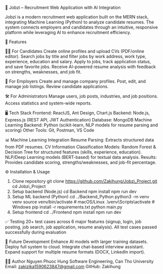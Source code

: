 💼 Jobzi – Recruitment Web Application with AI Integration

Jobzi is a modern recruitment web application built on the MERN stack, integrating Machine Learning (Python) to analyze candidate resumes. The system connects employers and candidates through an intuitive, responsive platform while leveraging AI to enhance recruitment efficiency.

🚀 Features

👩‍💼 For Candidates
Create online profiles and upload CVs (PDF/online editor).
Search jobs by title and filter jobs by work address, work type, experience, education and salary.
Apply to jobs, track application status, and save favorite jobs.
Receive AI-powered resume analysis with feedback on strengths, weaknesses, and job fit.

🏢 For Employers
Create and manage company profiles.
Post, edit, and manage job listings.
Review candidate applications.

🛠️ For Administrators
Manage users, job posts, industries, and job positions.
Access statistics and system-wide reports.

🖥️ Tech Stack
Frontend: ReactJS, Ant Design, Chart.js
Backend: Node.js, Express.js (REST API, JWT Authentication)
Database: MongoDB
Machine Learning Backend: Python (scikit-learn, NLP models for resume parsing and scoring)
Other Tools: Git, Postman, VS Code

📊 Machine Learning Integration
Resume Parsing: Extracts structured data from PDF resumes.
CV Information Classification Models:
Random Forest & Decision Tree for structured features (skills, experience, education).
NLP/Deep Learning models (BERT-based) for textual data analysis.
Results: Provides candidate scoring, strengths/weaknesses, and job-fit percentage.

⚙️ Installation & Usage
1. Clone repository
git clone https://github.com/Zakihung/Jobzi_Project.git
cd Jobzi_Project
3. Setup backend (Node.js)
cd Backend
npm install
npm run dev
5. Setup ML backend (Python)
cd ../Backend_Python
python3 -m venv venv
source venv/bin/activate   # macOS/Linux
.\venv\Scripts\activate    # Windows
pip install -r requirements.txt
python main.py
7. Setup frontend
cd ../Frontend
npm install
npm run dev

✅ Testing
20+ test cases across 6 major features (signup, login, job posting, job search, job application, resume analysis).
All test cases passed successfully during evaluation

📌 Future Development
Enhance AI models with larger training datasets.
Deploy full system to cloud.
Integrate chat-based interview assistant.
Expand support for multiple resume formats (DOCX, LinkedIn import).

👨‍💻 Author
Nguyen Phuoc Hung
Software Engineering, Can Tho University
Email: zakizika1590623847@gmail.com
GitHub: Zakihung
